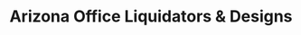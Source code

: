 ---
title: "Arizona Office Liquidators & Designs"
url: /phoenix/arizona-office-liquidators-and-designs/
shop: furniture
---
